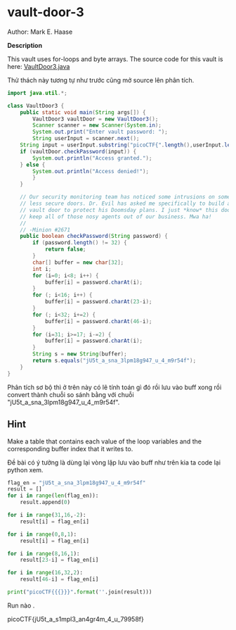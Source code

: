 # vault-door-3

Author: Mark E. Haase

**Description**

This vault uses for-loops and byte arrays. The source code for this vault is here: [VaultDoor3.java](https://jupiter.challenges.picoctf.org/static/943ea40e3f54fca6d2145fa7aadc5e09/VaultDoor3.java)

Thử thách này tương tự như trước cũng mở source lên phân tích.

```java
import java.util.*;

class VaultDoor3 {
    public static void main(String args[]) {
        VaultDoor3 vaultDoor = new VaultDoor3();
        Scanner scanner = new Scanner(System.in);
        System.out.print("Enter vault password: ");
        String userInput = scanner.next();
	String input = userInput.substring("picoCTF{".length(),userInput.length()-1);
	if (vaultDoor.checkPassword(input)) {
	    System.out.println("Access granted.");
	} else {
	    System.out.println("Access denied!");
        }
    }

    // Our security monitoring team has noticed some intrusions on some of the
    // less secure doors. Dr. Evil has asked me specifically to build a stronger
    // vault door to protect his Doomsday plans. I just *know* this door will
    // keep all of those nosy agents out of our business. Mwa ha!
    //
    // -Minion #2671
    public boolean checkPassword(String password) {
        if (password.length() != 32) {
            return false;
        }
        char[] buffer = new char[32];
        int i;
        for (i=0; i<8; i++) {
            buffer[i] = password.charAt(i);
        }
        for (; i<16; i++) {
            buffer[i] = password.charAt(23-i);
        }
        for (; i<32; i+=2) {
            buffer[i] = password.charAt(46-i);
        }
        for (i=31; i>=17; i-=2) {
            buffer[i] = password.charAt(i);
        }
        String s = new String(buffer);
        return s.equals("jU5t_a_sna_3lpm18g947_u_4_m9r54f");
    }
}

```

Phân tích sơ bộ thì ở trên này có lẽ tính toán gì đó rồi lưu vào buff xong rồi convert thành chuỗi so sánh bằng với chuỗi "jU5t\_a\_sna\_3lpm18g947\_u\_4\_m9r54f".

## Hint&#x20;

Make a table that contains each value of the loop variables and the corresponding buffer index that it writes to.

Đề bài có ý tưởng là dùng lại vòng lặp lưu vào buff như trên kia ta code lại python xem.

```python
flag_en = "jU5t_a_sna_3lpm18g947_u_4_m9r54f"
result = []
for i in range(len(flag_en)):
	result.append(0)

for i in range(31,16,-2):
	result[i] = flag_en[i]

for i in range(0,8,1):
	result[i] = flag_en[i]

for i in range(8,16,1):
	result[23-i] = flag_en[i]

for i in range(16,32,2):
	result[46-i] = flag_en[i]

print("picoCTF{{{}}}".format(''.join(result)))
```

Run nào .

picoCTF{jU5t\_a\_s1mpl3\_an4gr4m\_4\_u\_79958f}

